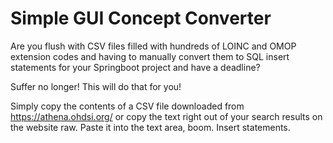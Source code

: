 # Simple GUI Concept Converter

Are you flush with CSV files filled with hundreds of LOINC and OMOP extension codes and having to manually convert them to SQL insert statements for your Springboot project and have a deadline?

Suffer no longer! This will do that for you!

Simply copy the contents of a CSV file downloaded from https://athena.ohdsi.org/ or copy the text right out of your search results on the website raw. Paste it into the text area, boom. Insert statements.
